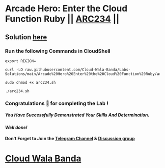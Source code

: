 # Arcade Hero: Enter the Cloud Function Ruby || [ARC234](https://www.cloudskillsboost.google/focuses/98836?parent=catalog) ||

## Solution [here](https://youtu.be/lfM2nyNBTrI)

### Run the following Commands in CloudShell

```
export REGION=
```
```
curl -LO raw.githubusercontent.com/Cloud-Wala-Banda/Labs-Solutions/main/Arcade%20Hero%20Enter%20the%20Cloud%20Function%20Ruby/arc234.sh

sudo chmod +x arc234.sh

./arc234.sh
```

### Congratulations 🎉 for completing the Lab !

##### *You Have Successfully Demonstrated Your Skills And Determination.*

#### *Well done!*

#### Don't Forget to Join the [Telegram Channel](https://t.me/cloudwalabanda) & [Discussion group](https://t.me/cloudwalabandachats)

# [Cloud Wala Banda](https://www.youtube.com/@cloudwalabanda)
